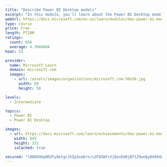 ```yaml
---
title: "Describe Power BI Desktop models"
excerpt: "In this module, you'll learn about the Power BI Desktop model structure, star schema design basics, analytics queries, and report visual configuration. This module provides a strong foundation on which you can learn to optimize model designs and add model calculations."
webUrl: https://docs.microsoft.com/en-us/learn/modules/dax-power-bi-models/
type: course
price: Free
length: PT20M
ratings:
  count: 956
  average: 4.7604604
heat: 53

provider:
  name: Microsoft Learn
  domain: microsoft.com
  images:
    - url: /assets/images/organizations/microsoft.com-50x50.jpg
      width: 50
      height: 50

levels:
  - Intermediate

topics:
  - Power BI
  - Power BI Desktop

images:
  - url: https://docs.microsoft.com/learn/achievements/dax-power-bi-models-social.png
    width: 643
    height: 321
    isCached: true

secured: "l0D0XHUpDRZFy8etgcJhIp3xm8rn/u2F0ZWfcVjQesEHOjBftZ9wnQy8499dAysc2hlDsMSjLCIbyKYh9HgQruywwKnVmvNmBB/hLdy30byT4GWRgbMwg71ujeCXLQDpwOvESdqWKjew0Gs5LvyCQrmiPpKQ8nUCzbhIIsROdG+EjSUaskGSV483FM3hXs2xuKeDG2HILWw3ROcsNLc95m2z+8UFW9PS1kDYm80eYloRoLWlh8wl3iXtFIrksQpoFqPfsjYOeRs9vAx43ESrZetVI7jKdZJ7U1la/BmOiRY9cKxOBvv/iuOFnDC8hIYYx7VYEagOJzRvssPegLDgaRpbLR67UORiIu05nNpwSSrtgLMOMzp85e8XvbKeWrYmZlimydM/R31yf2tL6YTjCVy/8MCFe7f28UkOa8j/RVQ=;dwBm6hiGs+BbW1clTZZCnA=="
---
```


